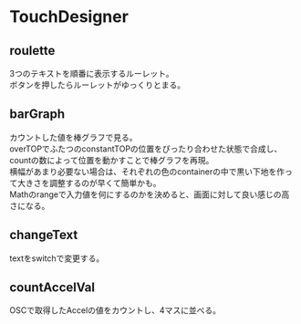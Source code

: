 # TouchDesigner

## roulette
3つのテキストを順番に表示するルーレット。  
ボタンを押したらルーレットがゆっくりとまる。

## barGraph
カウントした値を棒グラフで見る。  
overTOPでふたつのconstantTOPの位置をぴったり合わせた状態で合成し、countの数によって位置を動かすことで棒グラフを再現。  
横幅があまり必要ない場合は、それぞれの色のcontainerの中で黒い下地を作って大きさを調整するのが早くて簡単かも。  
Mathのrangeで入力値を何にするのかを決めると、画面に対して良い感じの高さになる。

## changeText
textをswitchで変更する。

## countAccelVal
OSCで取得したAccelの値をカウントし、4マスに並べる。
